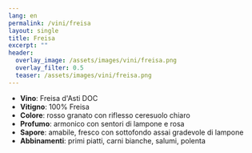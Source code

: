 ```yaml
---
lang: en 
permalink: /vini/freisa
layout: single
title: Freisa
excerpt: "" 
header:
  overlay_image: /assets/images/vini/freisa.png
  overlay_filter: 0.5
  teaser: /assets/images/vini/freisa.png
---
```


- **Vino**: Freisa d'Asti DOC
- **Vitigno**: 100% Freisa
- **Colore**: rosso granato con riflesso ceresuolo chiaro 
- **Profumo**: armonico con sentori di lampone e rosa
- **Sapore**: amabile, fresco con sottofondo assai gradevole di lampone
- **Abbinamenti**: primi piatti, carni bianche, salumi, polenta
